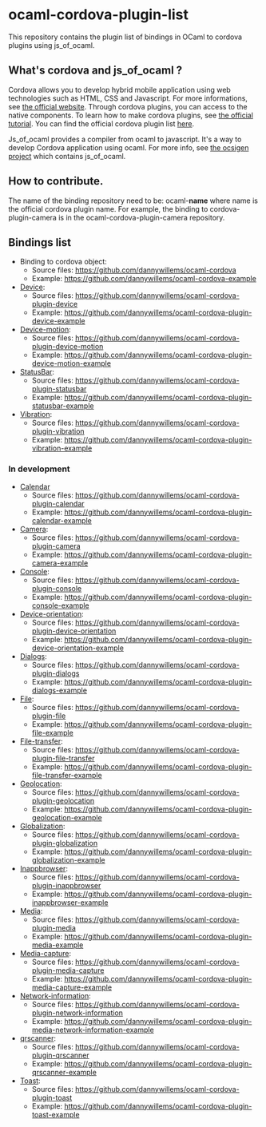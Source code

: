 # ocaml-cordova-plugin-list

This repository contains the plugin list of bindings in OCaml to cordova plugins using js_of_ocaml.

## What's cordova and js_of_ocaml ?

Cordova allows you to develop hybrid mobile application using web technologies such as HTML, CSS and Javascript. For more informations, see [the official website](https://cordova.apache.org/).
Through cordova plugins, you can access to the native components. To learn how to make cordova plugins, see [the official tutorial](https://cordova.apache.org/docs/en/latest/guide/hybrid/plugins/index.html).
You can find the official cordova plugin list [here](https://cordova.apache.org/plugins/).

Js\_of\_ocaml provides a compiler from ocaml to javascript. It's a way to develop Cordova application using ocaml. For more info, see [the ocsigen project](http://ocsigen.org/) which contains js\_of\_ocaml.

## How to contribute.

The name of the binding repository need to be:
ocaml-**name** where name is the official cordova plugin name.
For example, the binding to cordova-plugin-camera is in the ocaml-cordova-plugin-camera repository.

## Bindings list

* Binding to cordova object:
	* Source files: https://github.com/dannywillems/ocaml-cordova
	* Example: https://github.com/dannywillems/ocaml-cordova-example
* [Device](https://github.com/apache/cordova-plugin-device):
	* Source files: https://github.com/dannywillems/ocaml-cordova-plugin-device
	* Example: https://github.com/dannywillems/ocaml-cordova-plugin-device-example
* [Device-motion](https://github.com/apache/cordova-plugin-device-motion):
	* Source files: https://github.com/dannywillems/ocaml-cordova-plugin-device-motion
	* Example: https://github.com/dannywillems/ocaml-cordova-plugin-device-motion-example
* [StatusBar](https://github.com/apache/cordova-plugin-statusBar):
	* Source files: https://github.com/dannywillems/ocaml-cordova-plugin-statusbar
	* Example: https://github.com/dannywillems/ocaml-cordova-plugin-statusbar-example
* [Vibration](https://github.com/apache/cordova-plugin-vibration):
	* Source files: https://github.com/dannywillems/ocaml-cordova-plugin-vibration
	* Example: https://github.com/dannywillems/ocaml-cordova-plugin-vibration-example

### In development

* [Calendar](https://github.com/EddyVerbruggen/Calendar-PhoneGap-Plugin)
	* Source files: https://github.com/dannywillems/ocaml-cordova-plugin-calendar
	* Example: https://github.com/dannywillems/ocaml-cordova-plugin-calendar-example
* [Camera](https://github.com/apache/cordova-plugin-camera):
	* Source files: https://github.com/dannywillems/ocaml-cordova-plugin-camera
	* Example: https://github.com/dannywillems/ocaml-cordova-plugin-camera-example
* [Console](https://github.com/apache/cordova-plugin-console):
	* Source files: https://github.com/dannywillems/ocaml-cordova-plugin-console
	* Example: https://github.com/dannywillems/ocaml-cordova-plugin-console-example
* [Device-orientation](https://github.com/apache/cordova-plugin-device-orientation):
	* Source files: https://github.com/dannywillems/ocaml-cordova-plugin-device-orientation
	* Example: https://github.com/dannywillems/ocaml-cordova-plugin-device-orientation-example
* [Dialogs](https://github.com/apache/cordova-plugin-dialogs):
	* Source files: https://github.com/dannywillems/ocaml-cordova-plugin-dialogs
	* Example: https://github.com/dannywillems/ocaml-cordova-plugin-dialogs-example
* [File](https://github.com/apache/cordova-plugin-file):
	* Source files: https://github.com/dannywillems/ocaml-cordova-plugin-file
	* Example: https://github.com/dannywillems/ocaml-cordova-plugin-file-example
* [File-transfer](https://github.com/apache/cordova-plugin-file-transfer):
	* Source files: https://github.com/dannywillems/ocaml-cordova-plugin-file-transfer
	* Example: https://github.com/dannywillems/ocaml-cordova-plugin-file-transfer-example
* [Geolocation](https://github.com/apache/cordova-plugin-geolocation):
	* Source files: https://github.com/dannywillems/ocaml-cordova-plugin-geolocation
	* Example: https://github.com/dannywillems/ocaml-cordova-plugin-geolocation-example
* [Globalization](https://github.com/apache/cordova-plugin-globalization):
	* Source files: https://github.com/dannywillems/ocaml-cordova-plugin-globalization
	* Example: https://github.com/dannywillems/ocaml-cordova-plugin-globalization-example
* [Inappbrowser](https://github.com/apache/cordova-plugin-inappbrowser):
	* Source files: https://github.com/dannywillems/ocaml-cordova-plugin-inappbrowser
	* Example: https://github.com/dannywillems/ocaml-cordova-plugin-inappbrowser-example
* [Media](https://github.com/apache/cordova-plugin-media):
	* Source files: https://github.com/dannywillems/ocaml-cordova-plugin-media
	* Example: https://github.com/dannywillems/ocaml-cordova-plugin-media-example
* [Media-capture](https://github.com/apache/cordova-plugin-media-capture):
	* Source files: https://github.com/dannywillems/ocaml-cordova-plugin-media-capture
	* Example: https://github.com/dannywillems/ocaml-cordova-plugin-media-capture-example
* [Network-information](https://github.com/apache/cordova-plugin-network-information):
	* Source files: https://github.com/dannywillems/ocaml-cordova-plugin-network-information
	* Example: https://github.com/dannywillems/ocaml-cordova-plugin-media-network-information-example
* [qrscanner](https://github.com/bitpay/cordova-plugin-qrscanner):
	* Source files: https://github.com/dannywillems/ocaml-cordova-plugin-qrscanner
	* Example: https://github.com/dannywillems/ocaml-cordova-plugin-qrscanner-example
* [Toast](https://github.com/EddyVerbruggen/Toast-PhoneGap-Plugin):
	* Source files: https://github.com/dannywillems/ocaml-cordova-plugin-toast
	* Example: https://github.com/dannywillems/ocaml-cordova-plugin-toast-example
